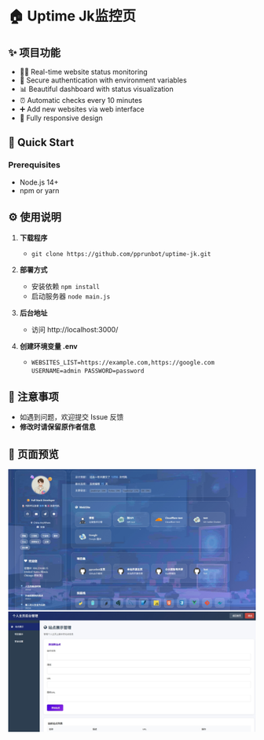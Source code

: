 # 🏠 Uptime Jk监控页

## ✨ 项目功能

- 🕵️‍♂️ Real-time website status monitoring
- 🔐 Secure authentication with environment variables
- 📊 Beautiful dashboard with status visualization
- ⏰ Automatic checks every 10 minutes
- ➕ Add new websites via web interface
- 📱 Fully responsive design

## 🚀 Quick Start

### Prerequisites
- Node.js 14+
- npm or yarn

## ⚙️ 使用说明

1. **下载程序**
    -  `git clone https://github.com/pprunbot/uptime-jk.git` 

2. **部署方式**
    - 安装依赖 `npm install`
    - 启动服务器 `node main.js`

3. **后台地址**
    - 访问 http://localhost:3000/

4. **创建环境变量 .env**
     - `WEBSITES_LIST=https://example.com,https://google.com
USERNAME=admin
PASSWORD=password` 

## 📝 注意事项
- 如遇到问题，欢迎提交 Issue 反馈
- **修改时请保留原作者信息**

## 📸 页面预览
![主页截图](https://raw.githubusercontent.com/pprunbot/TU/refs/heads/main/20-7-2025_21563.jpeg)
![后台截图](https://raw.githubusercontent.com/pprunbot/TU/refs/heads/main/20-7-2025_215742.jpeg)
